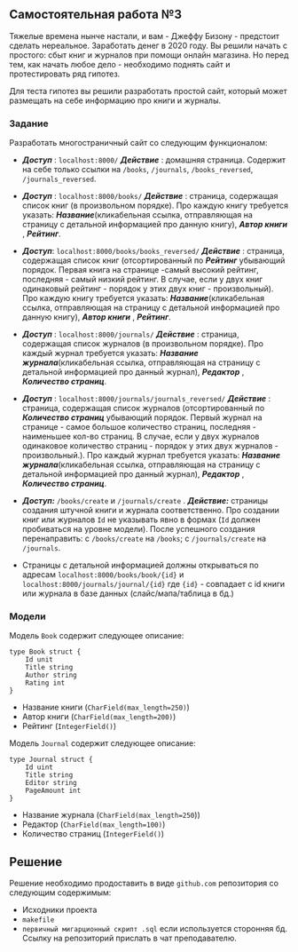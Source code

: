 ## Самостоятельная работа №3

Тяжелые времена нынче настали, и вам - Джеффу Бизону - предстоит сделать нереальное. Заработать денег в 2020 году. Вы решили начать с простого: сбыт книг и журналов при помощи онлайн магазина. Но перед тем, как начать любое дело - необходимо поднять сайт и протестировать ряд гипотез. 

Для теста гипотез вы решили разработать простой сайт, который может размещать на себе информацию про книги и журналы.

### Задание
Разработать многостраничный сайт со следующим функционалом:
* ***Доступ*** : ```localhost:8000/``` ***Действие*** : домашняя страница. Содержит на себе только ссылки на  ```/books```, ```/journals```, ```/books_reversed```, ```/journals_reversed```.

* ***Доступ*** : ```localhost:8000/books/``` ***Действие*** : страница, содержащая список книг (в произвольном порядке). Про каждую книгу требуется указать: ***Название***(кликабельная ссылка, отправляющая на страницу с детальной информацией про данную книгу), ***Автор книги*** , ***Рейтинг***. 

* ***Доступ***: ```localhost:8000/books/books_reversed/``` ***Действие*** : страница, содержащая список книг (отсортированный по ***Рейтинг*** убывающий порядок. Первая книга на странице -самый высокий рейтинг, последняя - самый низкий рейтинг. В случае, если у двух книг одинаковый рейтинг - порядок у этих двух книг - произвольный). Про каждую книгу требуется указать: ***Название***(кликабельная ссылка, отправляющая на страницу с детальной информацией про данную книгу), ***Автор книги*** , ***Рейтинг***. 

*  ***Доступ*** : ```localhost:8000/journals/``` ***Действие*** : страница, содержащая список журналов (в произвольном порядке). Про каждый журнал требуется указать: ***Название журнала***(кликабельная ссылка, отправляющая на страницу с детальной информацией про данный журнал), ***Редактор*** , ***Количество страниц***. 

*  ***Доступ*** : ```localhost:8000/journals/journals_reversed/``` ***Действие*** : страница, содержащая список журналов (отсортированный по ***Количество страниц*** убывающий порядок. Первый журнал на странице - самое большое количество страниц, последняя - наименьшее кол-во страниц. В случае, если у двух журналов одинаковое количество страниц - порядок у этих двух журналов - произвольный.). Про каждый журнал требуется указать: ***Название журнала***(кликабельная ссылка, отправляющая на страницу с детальной информацией про данный журнал), ***Редактор*** , ***Количество страниц***. 

* ***Доступ:*** ```/books/create``` и ```/journals/create``` . ***Действие:*** страницы создания штучной книги и журнала соответственно. Про создании книг или журналов ```Id``` не указывать явно в формах (```Id``` должен пробиваться на уровне модели). После успешного создания перенаправить: c ```/books/create``` на ```/books```; с ```/journals/create``` на ```/journals```.

* Страницы с детальной информацией должны открываться по адресам ```localhost:8000/books/book/{id}``` и ```localhost:8000/journals/journal/{id}``` где ```{id}``` - совпадает с id книги или журнала в базе данных (слайс/мапа/таблица в бд.)

### Модели
Модель ```Book``` содержит следующее описание:
```
type Book struct {
    Id unit 
    Title string 
    Author string 
    Rating int
}
```
* Название книги (```CharField(max_length=250)```)
* Автор книги (```CharField(max_length=200)```)
* Рейтинг (```IntegerField()```)

Модель ```Journal``` содержит следующее описание:
```
type Journal struct {
    Id uint
    Title string
    Editor string
    PageAmount int
}
```
* Название журнала (```CharField(max_length=250```))
* Редактор (```CharField(max_length=100)```)
* Количество страниц (```IntegerField()```)




## Решение
Решение необходимо продоставить в виде ```github.com``` репозитория со следующим содержимым:
* Исходники проекта
* ```makefile```
* ```первичный мигарционный скрипт .sql``` если используется сторонняя бд. 
Ссылку на репозиторий прислать в чат преподавателю.